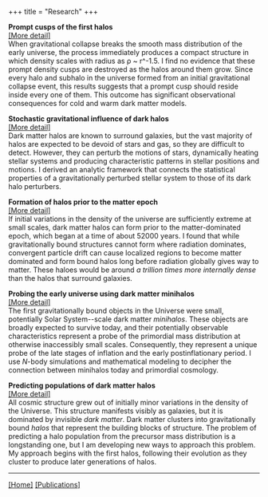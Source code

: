 +++
title = "Research"
+++

**Prompt cusps of the first halos**  
[[More detail]](cusps/)  
When gravitational collapse breaks the smooth mass distribution of the early universe, the process immediately produces a compact structure in which density scales with radius as ρ ~ r^-1.5. I find no evidence that these prompt density cusps are destroyed as the halos around them grow. Since every halo and subhalo in the universe formed from an initial gravitational collapse event, this results suggests that a prompt cusp should reside inside every one of them. This outcome has significant observational consequences for cold and warm dark matter models.

**Stochastic gravitational influence of dark halos**  
[[More detail]](perturbed/)  
Dark matter halos are known to surround galaxies, but the vast majority of halos are expected to be devoid of stars and gas, so they are difficult to detect. However, they can perturb the motions of stars, dynamically heating stellar systems and producing characteristic patterns in stellar positions and motions. I derived an analytic framework that connects the statistical properties of a gravitationally perturbed stellar system to those of its dark halo perturbers.

**Formation of halos prior to the matter epoch**  
[[More detail]](radiation/)  
If initial variations in the density of the universe are sufficiently extreme at small scales, dark matter halos can form prior to the matter-dominated epoch, which began at a time of about 52000 years. I found that while gravitationally bound structures cannot form where radiation dominates, convergent particle drift can cause localized regions to become matter dominated and form bound halos long before radiation globally gives way to matter. These haloes would be around *a trillion times more internally dense* than the halos that surround galaxies.

**Probing the early universe using dark matter minihalos**  
[[More detail]](early/)  
The first gravitationally bound objects in the Universe were small, potentially Solar System--scale dark matter *minihalos*. These objects are broadly expected to survive today, and their potentially observable characteristics represent a probe of the primordial mass distribution at otherwise inaccessibly small scales. Consequently, they represent a unique probe of the late stages of inflation and the early postinflationary period. I use *N*-body simulations and mathematical modeling to decipher the connection between minihalos today and primordial cosmology.

**Predicting populations of dark matter halos**  
[[More detail]](halos/)  
All cosmic structure grew out of initially minor variations in the density of the Universe. This structure manifests visibly as galaxies, but it is dominated by invisible *dark matter*. Dark matter clusters into gravitationally bound *halos* that represent the building blocks of structure. The problem of predicting a halo population from the precursor mass distribution is a longstanding one, but I am developing new ways to approach this problem. My approach begins with the first halos, following their evolution as they cluster to produce later generations of halos.

---

[[Home]](../) [[Publications]](../publications/)